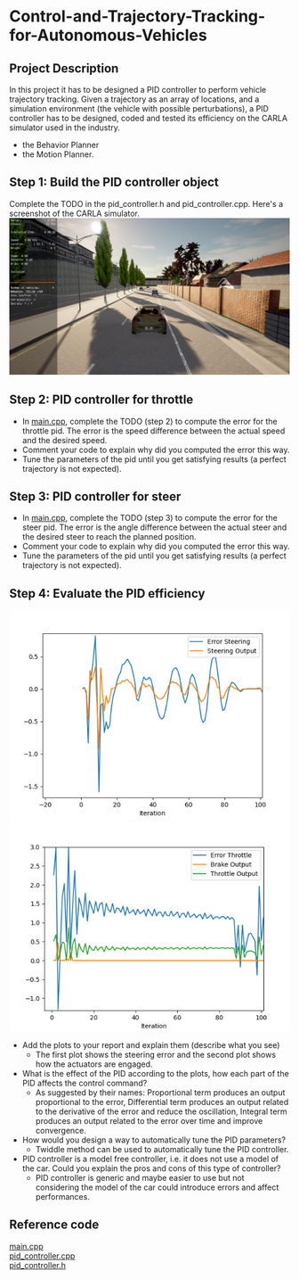 # Control-and-Trajectory-Tracking-for-Autonomous-Vehicles
## Project Description
In this project it has to be designed a PID controller to perform vehicle trajectory tracking. Given a trajectory as an array of locations, and a simulation environment (the vehicle with possible perturbations), a PID controller has to be designed, coded and tested its efficiency on the CARLA simulator used in the industry.

 * the Behavior Planner
 * the Motion Planner. 
 
## Step 1: Build the PID controller object
Complete the TODO in the pid_controller.h and pid_controller.cpp.
Here's a screenshot of the CARLA simulator.
![Alt text](Pic/Step1.png "Step 1")
## Step 2: PID controller for throttle
* In [main.cpp](Code/main.cpp), complete the TODO (step 2) to compute the error for the throttle pid. The error is the speed difference between the actual speed and the desired speed.
* Comment your code to explain why did you computed the error this way.
* Tune the parameters of the pid until you get satisfying results (a perfect trajectory is not expected).
## Step 3: PID controller for steer
* In [main.cpp](Code/main.cpp), complete the TODO (step 3) to compute the error for the steer pid. The error is the angle difference between the actual steer and the desired steer to reach the planned position.
* Comment your code to explain why did you computed the error this way.
* Tune the parameters of the pid until you get satisfying results (a perfect trajectory is not expected).
 ## Step 4: Evaluate the PID efficiency
![Alt text](Pic/step4.png "Steering")
![Alt text](Pic/step4_2.png "Control")

- Add the plots to your report and explain them (describe what you see)
  - The first plot shows the steering error and the second plot shows how the actuators are engaged. 
- What is the effect of the PID according to the plots, how each part of the PID affects the control command?
  - As suggested by their names: Proportional term produces an output proportional to the error,  Differential term produces an output related to the derivative of the error and reduce the oscillation, Integral term produces an output related to the error over time and improve convergence.
- How would you design a way to automatically tune the PID parameters?
  - Twiddle method can be used to automatically tune the PID controller.
- PID controller is a model free controller, i.e. it does not use a model of the car. Could you explain the pros and cons of this type of controller?
  - PID controller is generic and maybe easier to use but not considering the model of the car could introduce errors and affect performances.

## Reference code
[main.cpp](Code/main.cpp)
<br>
[pid_controller.cpp](Code/pid_controller.cpp)
<br>
[pid_controller.h](Code/pid_controller.h)

